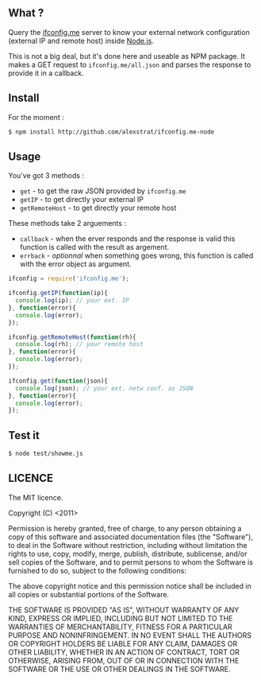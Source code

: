 ## What ?
Query the [ifconfig.me](ifconfig.me) server to know your external network configuration (external IP and remote host) inside [Node.js](nodejs.org).

This is not a big deal, but it's done here and useable as NPM package. It makes a GET request to `ifconfig.me/all.json` and parses the response to provide it in a callback.

## Install

For the moment :

```bash
$ npm install http://github.com/alexstrat/ifconfig.me-node
```

## Usage

You've got 3 methods : 

  - `get`           - to get the raw JSON provided by `ifconfig.me`
  - `getIP`         - to get directly your external IP
  - `getRemoteHost` - to get directly your remote host

These methods take 2 arguements :

  - `callback`  - when the erver responds and the response is valid this function is called with the result as argement.
  - `errback`   - _optionnal_ when something goes wrong, this function is called with the error object as argument.
  
```js
ifconfig = require('ifconfig.me');

ifconfig.getIP(function(ip){
  console.log(ip); // your ext. IP
}, function(error){
  console.log(error);
});

ifconfig.getRemoteHost(function(rh){
  console.log(rh); // your remote host
}, function(error){
  console.log(error);
});

ifconfig.get(function(json){
  console.log(json); // your ext. netw conf. as JSON 
}, function(error){
  console.log(error);  
});

```

## Test it

```bash
$ node test/showme.js
```

## LICENCE

The MIT licence.

Copyright (C) <2011> <Alexandre Lacheze>

Permission is hereby granted, free of charge, to any person obtaining a copy of
this software and associated documentation files (the "Software"), to deal in
the Software without restriction, including without limitation the rights to
use, copy, modify, merge, publish, distribute, sublicense, and/or sell copies
of the Software, and to permit persons to whom the Software is furnished to do
so, subject to the following conditions:

The above copyright notice and this permission notice shall be included in all
copies or substantial portions of the Software.

THE SOFTWARE IS PROVIDED "AS IS", WITHOUT WARRANTY OF ANY KIND, EXPRESS OR
IMPLIED, INCLUDING BUT NOT LIMITED TO THE WARRANTIES OF MERCHANTABILITY,
FITNESS FOR A PARTICULAR PURPOSE AND NONINFRINGEMENT. IN NO EVENT SHALL THE
AUTHORS OR COPYRIGHT HOLDERS BE LIABLE FOR ANY CLAIM, DAMAGES OR OTHER
LIABILITY, WHETHER IN AN ACTION OF CONTRACT, TORT OR OTHERWISE, ARISING FROM,
OUT OF OR IN CONNECTION WITH THE SOFTWARE OR THE USE OR OTHER DEALINGS IN THE
SOFTWARE.
  
